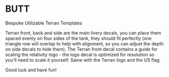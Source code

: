 # BUTT
Bespoke Utilizable Terran Templates

Terran front, back and side are the main livery decals, you can place them spaced evenly on four sides of the tank,
they should fit perfectly (one triangle row will overlap to help with alignment, so you can adjust the depth on side decals to hide them).
The Terran front decal contains a guide for scaling the relativity logo - the logo decal is optimized for resolution so you'll need to scale it yourself.
Same with the Terran logo and the US flag.

Good luck and have fun!
